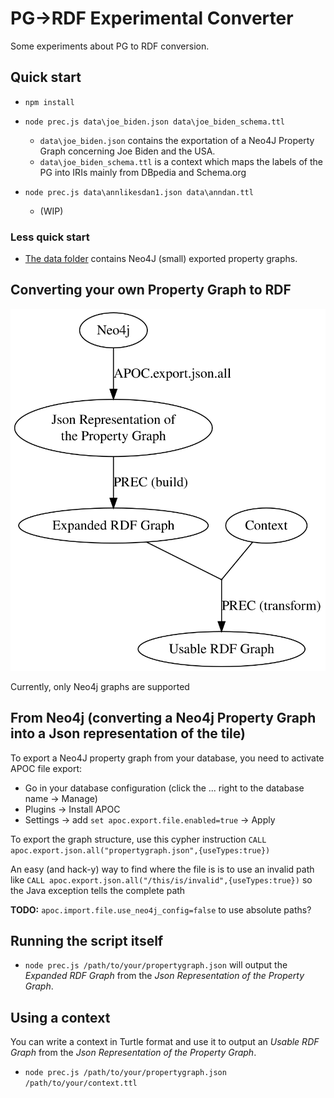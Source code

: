 # PG->RDF Experimental Converter

Some experiments about PG to RDF conversion.

## Quick start

- `npm install`

- `node prec.js data\joe_biden.json data\joe_biden_schema.ttl`
    - `data\joe_biden.json` contains the exportation of a Neo4J Property Graph concerning Joe Biden and the USA.
    - `data\joe_biden_schema.ttl` is a context which maps the labels of the PG into IRIs mainly from DBpedia and Schema.org

- `node prec.js data\annlikesdan1.json data\anndan.ttl`
    - (WIP)

### Less quick start

- [The data folder](data) contains Neo4J (small) exported property graphs.

## Converting your own Property Graph to RDF

![](doc/general_procesS.svg)

Currently, only Neo4j graphs are supported

## From Neo4j (converting a Neo4j Property Graph into a Json representation of the tile)

To export a Neo4J property graph from your database, you need to activate APOC file export:
- Go in your database configuration (click the ... right to the database name -> Manage)
- Plugins -> Install APOC
- Settings -> add `set apoc.export.file.enabled=true` -> Apply

To export the graph structure, use this cypher instruction
`CALL apoc.export.json.all("propertygraph.json",{useTypes:true})`

An easy (and hack-y) way to find where the file is is to use an invalid path like
`CALL apoc.export.json.all("/this/is/invalid",{useTypes:true})`
so the Java exception tells the complete path

**TODO:** `apoc.import.file.use_neo4j_config=false` to use absolute paths?

## Running the script itself

- `node prec.js /path/to/your/propertygraph.json` will output the *Expanded RDF Graph*
from the *Json Representation of the Property Graph*.

## Using a context

You can write a context in Turtle format and use it to output an *Usable RDF Graph*
from the *Json Representation of the Property Graph*.

- `node prec.js /path/to/your/propertygraph.json /path/to/your/context.ttl`



